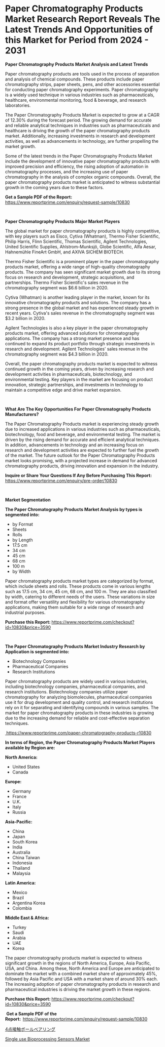 <p><h1>Paper Chromatography Products Market Research Report Reveals The Latest Trends And Opportunities of this Market for Period from 2024 - 2031</h1></p><p><strong>Paper Chromatography Products Market Analysis and Latest Trends</strong></p>
<p><p>Paper chromatography products are tools used in the process of separation and analysis of chemical compounds. These products include paper chromatography strips, paper sheets, pens, and other accessories essential for conducting paper chromatography experiments. Paper chromatography is a widely used technique in various industries such as pharmaceuticals, healthcare, environmental monitoring, food & beverage, and research laboratories.</p><p>The Paper Chromatography Products Market is expected to grow at a CAGR of 12.30% during the forecast period. The growing demand for accurate and reliable analytical techniques in industries such as pharmaceuticals and healthcare is driving the growth of the paper chromatography products market. Additionally, increasing investments in research and development activities, as well as advancements in technology, are further propelling the market growth.</p><p>Some of the latest trends in the Paper Chromatography Products Market include the development of innovative paper chromatography products with improved precision and efficiency, the rising adoption of automation in chromatography processes, and the increasing use of paper chromatography in the analysis of complex organic compounds. Overall, the paper chromatography products market is anticipated to witness substantial growth in the coming years due to these factors.</p></p>
<p><strong>Get a Sample PDF of the Report:&nbsp;</strong> <a href="https://www.reportprime.com/enquiry/request-sample/10830">https://www.reportprime.com/enquiry/request-sample/10830</a></p>
<p>&nbsp;</p>
<p><strong>Paper Chromatography Products Major Market Players</strong></p>
<p><p>The global market for paper chromatography products is highly competitive, with key players such as Eisco, Cytiva (Whatman), Thermo Fisher Scientific, Philip Harris, Flinn Scientific, Thomas Scientific, Agilent Technologies, United Scientific Supplies, Ahlstrom-Munksjö, Globe Scientific, Alfa Aesar, Hahnemühle FineArt GmbH, and AXIVA SICHEM BIOTECH.</p><p>Thermo Fisher Scientific is a prominent player in the paper chromatography products market, offering a wide range of high-quality chromatography products. The company has seen significant market growth due to its strong focus on research and development, strategic acquisitions, and partnerships. Thermo Fisher Scientific's sales revenue in the chromatography segment was $6.6 billion in 2020.</p><p>Cytiva (Whatman) is another leading player in the market, known for its innovative chromatography products and solutions. The company has a strong presence in the global market and has experienced steady growth in recent years. Cytiva's sales revenue in the chromatography segment was $3.2 billion in 2020.</p><p>Agilent Technologies is also a key player in the paper chromatography products market, offering advanced solutions for chromatography applications. The company has a strong market presence and has continued to expand its product portfolio through strategic investments in research and development. Agilent Technologies' sales revenue in the chromatography segment was $4.3 billion in 2020.</p><p>Overall, the paper chromatography products market is expected to witness continued growth in the coming years, driven by increasing research and development activities in pharmaceuticals, biotechnology, and environmental testing. Key players in the market are focusing on product innovation, strategic partnerships, and investments in technology to maintain a competitive edge and drive market expansion.</p></p>
<p>&nbsp;</p>
<p><strong>What Are The Key Opportunities For Paper Chromatography Products Manufacturers?</strong></p>
<p><p>The Paper Chromatography Products market is experiencing steady growth due to increased applications in various industries such as pharmaceuticals, biotechnology, food and beverage, and environmental testing. The market is driven by the rising demand for accurate and efficient analytical techniques. In addition, advancements in technology and an increasing focus on research and development activities are expected to further fuel the growth of the market. The future outlook for the Paper Chromatography Products market looks promising, with a projected increase in demand for advanced chromatography products, driving innovation and expansion in the industry.</p></p>
<p><strong>Inquire or Share Your Questions If Any Before Purchasing This Report:</strong> <a href="https://www.reportprime.com/enquiry/pre-order/10830">https://www.reportprime.com/enquiry/pre-order/10830</a></p>
<p>&nbsp;</p>
<p><strong>Market Segmentation</strong></p>
<p><strong>The Paper Chromatography Products Market Analysis by types is segmented into:</strong></p>
<p><ul><li>by Format</li><li>Sheets</li><li>Rolls</li><li>by Length</li><li>17.5 cm</li><li>34 cm</li><li>45 cm</li><li>68 cm</li><li>100 m</li><li>by Width</li></ul></p>
<p><p>Paper chromatography products market types are categorized by format, which include sheets and rolls. These products come in various lengths such as 17.5 cm, 34 cm, 45 cm, 68 cm, and 100 m. They are also classified by width, catering to different needs of the users. These variations in size and format offer versatility and flexibility for various chromatography applications, making them suitable for a wide range of research and industrial purposes.</p></p>
<p><strong>Purchase this Report:&nbsp;</strong><a href="https://www.reportprime.com/checkout?id=10830&price=3590">https://www.reportprime.com/checkout?id=10830&price=3590</a></p>
<p>&nbsp;</p>
<p><strong>The Paper Chromatography Products Market Industry Research by Application is segmented into:</strong></p>
<p><ul><li>Biotechnology Companies</li><li>Pharmaceutical Companies</li><li>Research Institutions</li></ul></p>
<p><p>Paper chromatography products are widely used in various industries, including biotechnology companies, pharmaceutical companies, and research institutions. Biotechnology companies utilize paper chromatography for analyzing biomolecules, pharmaceutical companies use it for drug development and quality control, and research institutions rely on it for separating and identifying compounds in various samples. The market for paper chromatography products in these industries is growing due to the increasing demand for reliable and cost-effective separation techniques.</p></p>
<p><a href="https://www.reportprime.com/paper-chromatography-products-r10830">&nbsp;https://www.reportprime.com/paper-chromatography-products-r10830</a></p>
<p><strong>In terms of Region, the Paper Chromatography Products Market Players available by Region are:</strong></p>
<p>
    <p> <strong> North America: </strong>
        <ul>
            <li>United States</li>
            <li>Canada</li>
        </ul>
        </p> 
    <p> <strong> Europe: </strong>
        <ul>
            <li>Germany</li>
            <li>France</li>
            <li>U.K.</li>
            <li>Italy</li>
            <li>Russia</li>
        </ul>
        </p> 
    <p> <strong> Asia-Pacific: </strong>
        <ul>
            <li>China</li>
            <li>Japan</li>
            <li>South Korea</li>
            <li>India</li>
            <li>Australia</li>
            <li>China Taiwan</li>
            <li>Indonesia</li>
            <li>Thailand</li>
            <li>Malaysia</li>
        </ul>
        </p> 
    <p> <strong> Latin America: </strong>
        <ul>
            <li>Mexico</li>
            <li>Brazil</li>
            <li>Argentina Korea</li>
            <li>Colombia</li>
        </ul>
        </p> 
    <p> <strong> Middle East & Africa: </strong>
        <ul>
            <li>Turkey</li>
            <li>Saudi</li>
            <li>Arabia</li>
            <li>UAE</li>
            <li>Korea</li>
        </ul>
    </p>
    </p>
<p><p>The paper chromatography products market is expected to witness significant growth in the regions of North America, Europe, Asia Pacific, USA, and China. Among these, North America and Europe are anticipated to dominate the market with a combined market share of approximately 45%, followed by Asia Pacific and USA with a market share of around 30% each. The increasing adoption of paper chromatography products in research and pharmaceutical industries is driving the market growth in these regions.</p></p>
<p><strong>Purchase this Report: </strong><a href="https://www.reportprime.com/checkout?id=10830&price=3590">https://www.reportprime.com/checkout?id=10830&price=3590</a></p>
<p>&nbsp;<strong>Get a Sample PDF of the Report:&nbsp;&nbsp;</strong><a href="https://www.reportprime.com/enquiry/request-sample/10830">https://www.reportprime.com/enquiry/request-sample/10830</a></p>
<p><strong></strong></p>
<p><p><a href="https://github.com/mreklxf44233/Market-Research-Report-List-1/blob/main/760856624210.md">4点接触ボールベアリング</a></p><p><a href="https://github.com/CliffMedina6/Market-Research-Report-List-4/blob/main/single-use-bioprocessing-sensors-market.md">Single use Bioprocessing Sensors Market</a></p></p>